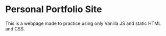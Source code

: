 # Personal Portfolio Site

This is a webpage made to practice using only Vanilla JS and static HTML and CSS. 


